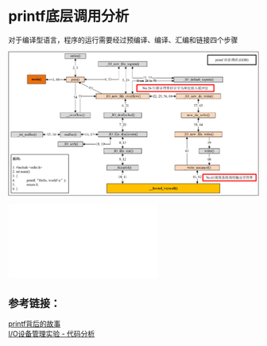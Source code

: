 # printf底层调用分析

对于编译型语言，程序的运行需要经过预编译、编译、汇编和链接四个步骤


![printf动态调用流程](images/printfGdb.png)



![printf静态代码分析](images/printf_code.pdf)


## 参考链接：
[printf背后的故事](https://www.cnblogs.com/fanzhidongyzby/p/3519838.html) <br>
[I/O设备管理实验 - 代码分析](http://edward-zhu.github.io/special/os_exp/2015/01/03/exp-6.2.html)
